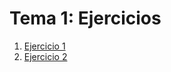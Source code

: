 Tema 1: Ejercicios
======

 1. [Ejercicio 1](https://github.com/JJ/clases-CC-2015-16/blob/master/ejercicios/FranciscoNavarroGonzalez/1%20Desarrollo%20Basado%20En%20Pruebas/Ejercicio1.md)
 2. [Ejercicio 2](https://github.com/JJ/clases-CC-2015-16/blob/master/ejercicios/FranciscoNavarroGonzalez/1%20Desarrollo%20Basado%20En%20Pruebas/Ejercicio2.md)



